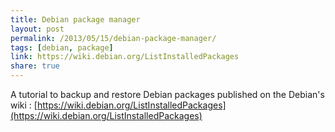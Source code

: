 ```yaml
---
title: Debian package manager
layout: post
permalink: /2013/05/15/debian-package-manager/
tags: [debian, package]
link: https://wiki.debian.org/ListInstalledPackages 
share: true
---
```


A tutorial to backup and restore Debian packages  published on the Debian's wiki : [https://wiki.debian.org/ListInstalledPackages](https://wiki.debian.org/ListInstalledPackages)